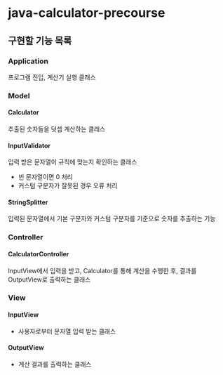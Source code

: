 # java-calculator-precourse

## 구현할 기능 목록

### Application  
프로그램 진입, 계산기 실행 클래스
### Model
#### Calculator 
추출된 숫자들을 덧셈 계산하는 클래스
#### InputValidator
입력 받은 문자열이 규칙에 맞는지 확인하는 클래스
- 빈 문자열이면 0 처리
- 커스텀 구분자가 잘못된 경우 오류 처리
#### StringSplitter
입력된 문자열에서 기본 구분자와 커스텀 구분자를 기준으로 숫자를 추출하는 기능
### Controller
#### CalculatorController
InputView에서 입력을 받고, Calculator를 통해 계산을 수행한 후, 결과를 OutputView로 출력하는 클래스

### View
#### InputView
- 사용자로부터 문자열 입력 받는 클래스
#### OutputView
- 계산 결과를 출력하는 클래스
